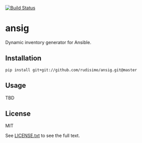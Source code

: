 [![Build Status](https://travis-ci.org/rudisimo/ansig.svg?branch=master)](https://travis-ci.org/rudisimo/ansig)

# ansig

Dynamic inventory generator for Ansible.

## Installation

    pip install git+git://github.com/rudisimo/ansig.git@master

## Usage

TBD

## License

MIT

See [LICENSE.txt](LICENSE.txt) to see the full text.
